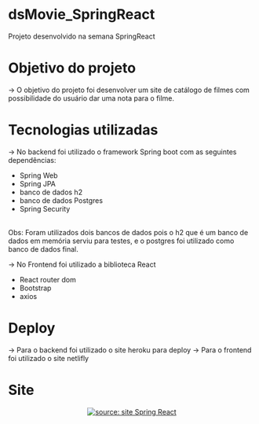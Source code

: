 # dsMovie_SpringReact
Projeto desenvolvido na semana SpringReact

# Objetivo do projeto
 -> O objetivo do projeto foi desenvolver um site de catálogo de filmes com possibilidade do usuário dar uma nota para o filme.
 
# Tecnologias utilizadas

-> No backend foi utilizado o framework Spring boot com as seguintes dependências:
<ul>
<li> Spring Web   </li>
<li> Spring JPA   </li>
<li> banco de dados h2  </li>
<li> banco de dados Postgres   </li>
<li> Spring Security  </li>
</ul>
<br/>
Obs: Foram utilizados dois bancos de dados pois o h2 que é um banco de dados em memória serviu para testes, e o postgres foi utilizado como banco de dados final.

-> No Frontend foi utilizado a biblioteca React 
<ul>
<li> React router dom   </li>
<li> Bootstrap   </li>
<li> axios  </li>
</ul>

# Deploy

-> Para o backend foi utilizado o site heroku para deploy
-> Para o frontend foi utilizado o site netlifly

# Site

<center> <a href="https://imgur.com/etwFIhf"> <img src="i.imgur.com/etwFIhf.png" title="source: site Spring React" /></a> </center>
